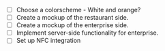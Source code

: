 - [ ] Choose a colorscheme - White and orange? 
- [ ] Create a mockup of the restaurant side.
- [ ] Create a mockup of the enterprise side.
- [ ] Implement server-side functionality for enterprise. 
- [ ] Set up NFC integration
